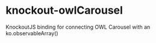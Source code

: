 knockout-owlCarousel
====================

KnockoutJS binding for connecting OWL Carousel with an ko.observableArray()
